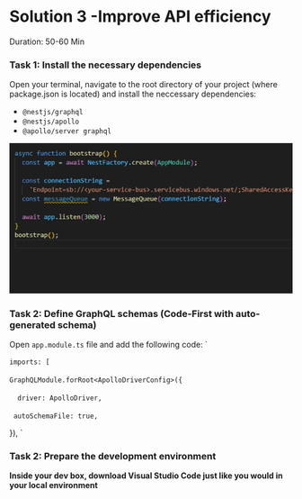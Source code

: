# Solution 3 -Improve API efficiency

Duration: 50-60 Min

### Task 1: Install the necessary dependencies

Open your terminal, navigate to the root directory of your project (where package.json is located) and install the neccessary dependencies:

 - `@nestjs/graphql`
 - `@nestjs/apollo` 
 - `@apollo/server graphql`

![image](../images/solution4/img1.png)


### Task 2: Define GraphQL schemas (Code-First with auto-generated schema)

Open `app.module.ts` file and add the following code: `

    imports: [
    
    GraphQLModule.forRoot<ApolloDriverConfig>({
      
      driver: ApolloDriver,
     
     autoSchemaFile: true,
   
   }), `



### Task 2: Prepare the development environment

**Inside your dev box, download Visual Studio Code just like you would in your local environment**

